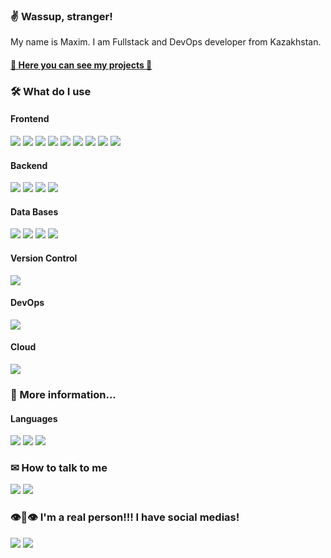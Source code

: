### ✌ Wassup, stranger!

My name is Maxim. I am Fullstack and DevOps developer from Kazakhstan.  
#### [🦊 Here you can see my projects 🦊](https://maximka76667.github.io/portfolio)

### 🛠 What do I use
#### Frontend  
<div>
  <img src="https://img.shields.io/badge/HTML5-fff?style=for-the-badge&labelColor=f2f2f2&logo=HTML5&logoColor=E34F26&color=E34F26" />
  <img src="https://img.shields.io/badge/CSS3-fff?style=for-the-badge&labelColor=f2f2f2&logo=CSS3&logoColor=1572B6&color=1572B6" />
  <img src="https://img.shields.io/badge/JavaScript-fff?style=for-the-badge&labelColor=141414&logo=JavaScript&logoColor=F7DF1E&color=F7DF1E" />
  <img src="https://img.shields.io/badge/React.js-fff?style=for-the-badge&labelColor=141414&logo=react&logoColor=61DAFB&color=61DAFB" />
  <img src="https://img.shields.io/badge/TypeScript-fff?style=for-the-badge&labelColor=f2f2f2&logo=typescript&logoColor=3178C6&color=3178C6" />
  <img src="https://img.shields.io/badge/Sass-fff?style=for-the-badge&labelColor=f2f2f2&logo=sass&logoColor=CC6699&color=CC6699" />
  <img src="https://img.shields.io/badge/Redux-fff?style=for-the-badge&labelColor=f2f2f2&logo=redux&logoColor=764ABC&color=764ABC" />
  <img src="https://img.shields.io/badge/PHP-fff?style=for-the-badge&labelColor=f2f2f2&logo=php&logoColor=777BB4&color=777BB4" />
  <img src="https://img.shields.io/badge/Webpack-fff?style=for-the-badge&labelColor=141414&logo=Webpack&logoColor=8DD6F9&color=8DD6F9" />
</div>

#### Backend
<div>
  <img src="https://img.shields.io/badge/GraphQL-fff?style=for-the-badge&labelColor=f2f2f2&logo=graphql&logoColor=E10098&color=E10098" />
  <img src="https://img.shields.io/badge/Node.js-fff?style=for-the-badge&labelColor=f2f2f2&logo=node.js&logoColor=339933&color=339933" />
  <img src="https://img.shields.io/badge/Go-fff?style=for-the-badge&labelColor=f2f2f2&logo=go&logoColor=00ADD8&color=00ADD8" />
  <img src="https://img.shields.io/badge/Python-fff?style=for-the-badge&labelColor=f2f2f2&logo=python&logoColor=3776AB&color=3776AB" />
</div>

#### Data Bases
<div>
  <img src="https://img.shields.io/badge/PostgreS-fff?style=for-the-badge&labelColor=f2f2f2&logo=postgresql&logoColor=4169E1&color=628af2" />
  <img src="https://img.shields.io/badge/MySQL-fff?style=for-the-badge&labelColor=f2f2f2&logo=mysql&logoColor=4479A1&color=4479A1" />
  <img src="https://img.shields.io/badge/MongoDB-fff?style=for-the-badge&labelColor=f2f2f2&logo=mongodb&logoColor=47A248&color=47A248" />
  <img src="https://img.shields.io/badge/Firestore-fff?style=for-the-badge&labelColor=f2f2f2&logo=firebase&logoColor=DD2C00&color=DD2C00" />
</div>

#### Version Control
<div>
  <img src="https://img.shields.io/badge/Git-fff?style=for-the-badge&labelColor=f2f2f2&logo=Git&logoColor=F05032&color=F05032" />
</div>

#### DevOps
<div>
  <img src="https://img.shields.io/badge/Docker-fff?style=for-the-badge&labelColor=f2f2f2&logo=docker&logoColor=2496ED&color=2496ED" />
</div>

#### Cloud
<div>
  <img src="https://img.shields.io/badge/google cloud-fff?style=for-the-badge&labelColor=f2f2f2&logo=google cloud&logoColor=4285F4&color=4285F4" />
</div>

### 👻 More information...
#### Languages
![](https://img.shields.io/badge/-Native-ff5000?style=for-the-badge&labelColor=141414&label=Russian&color=ff5000)
![](https://img.shields.io/badge/-B2-ff5000?style=for-the-badge&labelColor=141414&label=English&color=ff5000)
![](https://img.shields.io/badge/-B2-ff5000?style=for-the-badge&labelColor=141414&label=Spanish&color=ff5000)

### ✉ How to talk to me
![](https://img.shields.io/badge/-maximgriven@gmail.com-fff?style=for-the-badge&labelColor=eee&logo=gmail&logoColor=EA4335&color=EA4335)
[![](https://img.shields.io/badge/-maximgriven-fff?style=for-the-badge&labelColor=eee&logo=linkedin&logoColor=0A66C2&color=0A66C2)](https://www.linkedin.com/in/maxim-grivennyy-ba9a31231)

### 👁👄👁 I'm a real person!!! I have social medias!
[![](https://img.shields.io/badge/-maximka76667-fff?style=for-the-badge&labelColor=eee&logo=Instagram&logoColor=E4405F&color=E4405F)](https://www.instagram.com/maximka76667)
[![](https://img.shields.io/badge/-maximgriven-fff?style=for-the-badge&labelColor=eee&logo=VK&logoColor=0077FF&color=0077FF)](https://vk.com/maximgriven)
